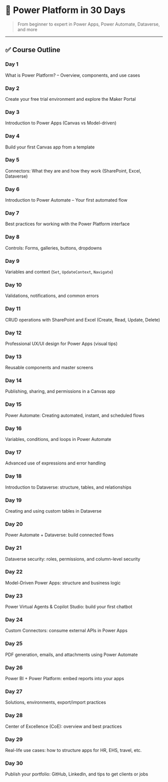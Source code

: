 # 📘 Power Platform in 30 Days

> From beginner to expert in Power Apps, Power Automate, Dataverse, and more

---

## ✅ Course Outline

### Day 1
What is Power Platform? – Overview, components, and use cases

### Day 2
Create your free trial environment and explore the Maker Portal

### Day 3
Introduction to Power Apps (Canvas vs Model-driven)

### Day 4
Build your first Canvas app from a template

### Day 5
Connectors: What they are and how they work (SharePoint, Excel, Dataverse)

### Day 6
Introduction to Power Automate – Your first automated flow

### Day 7
Best practices for working with the Power Platform interface

### Day 8
Controls: Forms, galleries, buttons, dropdowns

### Day 9
Variables and context (`Set`, `UpdateContext`, `Navigate`)

### Day 10
Validations, notifications, and common errors

### Day 11
CRUD operations with SharePoint and Excel (Create, Read, Update, Delete)

### Day 12
Professional UX/UI design for Power Apps (visual tips)

### Day 13
Reusable components and master screens

### Day 14
Publishing, sharing, and permissions in a Canvas app

### Day 15
Power Automate: Creating automated, instant, and scheduled flows

### Day 16
Variables, conditions, and loops in Power Automate

### Day 17
Advanced use of expressions and error handling

### Day 18
Introduction to Dataverse: structure, tables, and relationships

### Day 19
Creating and using custom tables in Dataverse

### Day 20
Power Automate + Dataverse: build connected flows

### Day 21
Dataverse security: roles, permissions, and column-level security

### Day 22
Model-Driven Power Apps: structure and business logic

### Day 23
Power Virtual Agents & Copilot Studio: build your first chatbot

### Day 24
Custom Connectors: consume external APIs in Power Apps

### Day 25
PDF generation, emails, and attachments using Power Automate

### Day 26
Power BI + Power Platform: embed reports into your apps

### Day 27
Solutions, environments, export/import practices

### Day 28
Center of Excellence (CoE): overview and best practices

### Day 29
Real-life use cases: how to structure apps for HR, EHS, travel, etc.

### Day 30
Publish your portfolio: GitHub, LinkedIn, and tips to get clients or jobs